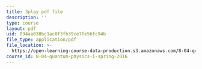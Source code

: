 ```yaml
---
title: 3play pdf file
description: ''
type: course
layout: pdf
uid: 034aa038bc1ac0f3fb39ce7fe56fc94b
file_type: application/pdf
file_location: >-
  https://open-learning-course-data-production.s3.amazonaws.com/8-04-quantum-physics-i-spring-2016/034aa038bc1ac0f3fb39ce7fe56fc94b_Mh8vUEStCQ8.pdf
course_id: 8-04-quantum-physics-i-spring-2016
---
```

